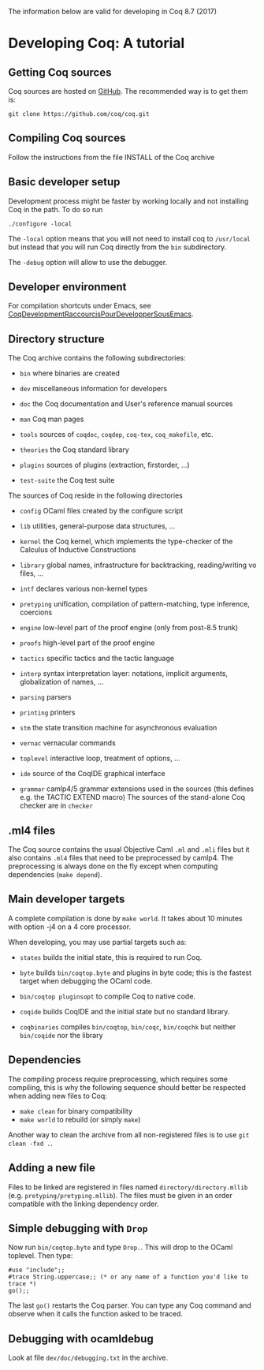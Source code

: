 
The information below are valid for developing in Coq 8.7 (2017)

Developing Coq: A tutorial
==========================

Getting Coq sources
-------------------

Coq sources are hosted on [GitHub](https://github.com/coq/coq). The recommended way is to get them is:

`git clone https://github.com/coq/coq.git`

Compiling Coq sources
---------------------

Follow the instructions from the file INSTALL of the Coq archive

Basic developer setup
---------------------

Development process might be faster by working locally and not installing Coq in the path. To do so run

`./configure -local`

The `-local` option means that you will not need to install coq to `/usr/local` but instead that you will run Coq directly from the `bin` subdirectory.

The `-debug` option will allow to use the debugger.

Developer environment
---------------------

For compilation shortcuts under Emacs, see [CoqDevelopmentRaccourcisPourDevelopperSousEmacs](CoqDevelopmentRaccourcisPourDevelopperSousEmacs).

Directory structure
-------------------

The Coq archive contains the following subdirectories:

- `bin` where binaries are created

- `dev` miscellaneous information for developers

- `doc` the Coq documentation and User's reference manual sources

- `man` Coq man pages

- `tools` sources of `coqdoc`, `coqdep`, `coq-tex`, `coq_makefile`, etc.

- `theories` the Coq standard library

- `plugins` sources of plugins (extraction, firstorder, ...)

- `test-suite` the Coq test suite

The sources of Coq reside in the following directories

- `config` OCaml files created by the configure script

- `lib` utilities, general-purpose data structures, ...

- `kernel` the Coq kernel, which implements the type-checker of the Calculus of Inductive Constructions

- `library` global names, infrastructure for backtracking, reading/writing vo files, ...

- `intf` declares various non-kernel types

- `pretyping` unification, compilation of pattern-matching, type inference, coercions

- `engine` low-level part of the proof engine (only from post-8.5 trunk)

- `proofs` high-level part of the proof engine

- `tactics` specific tactics and the tactic language

- `interp` syntax interpretation layer: notations, implicit arguments, globalization of names, ...

- `parsing` parsers

- `printing` printers

- `stm` the state transition machine for asynchronous evaluation

- `vernac` vernacular commands

- `toplevel` interactive loop, treatment of options, ...

- `ide` source of the CoqIDE graphical interface

- `grammar` camlp4/5 grammar extensions used in the sources (this defines e.g. the TACTIC EXTEND macro) The sources of the stand-alone Coq checker are in `checker`

.ml4 files
----------

The Coq source contains the usual Objective Caml `.ml` and `.mli` files but it also contains `.ml4` files that need to be preprocessed by camlp4. The preprocessing is always done on the fly except when computing dependencies (`make depend`).

<!-- The `.ml4` should usually contain a special comment :

`(*i camlp4deps: \"parsing/grammar.cma\" i*)`

This comment is used to tell camlp4 which preprocessing module should be used. These files contain grammar extensions, see for example `tactics/extratactics.ml4`.
-->

Main developer targets
----------------------

A complete compilation is done by `make world`. It takes about 10 minutes with option -j4 on a 4 core processor.

When developing, you may use partial targets such as:

- `states` builds the initial state, this is required to run Coq.

- `byte` builds `bin/coqtop.byte` and plugins in byte code; this is the fastest target when debugging the OCaml code.

- `bin/coqtop pluginsopt` to compile Coq to native code.

- `coqide` builds CoqIDE and the initial state but no standard library.

- `coqbinaries` compiles `bin/coqtop`, `bin/coqc`, `bin/coqchk` but neither `bin/coqide` nor the library

Dependencies
------------

The compiling process require preprocessing, which requires some compiling, this is why the following sequence should better be respected when adding new files to Coq:

-   `make clean` for binary compatibility
-   `make world` to rebuild (or simply `make`)

Another way to clean the archive from all non-registered files is to use `git clean -fxd .`.

Adding a new file
-----------------

Files to be linked are registered in files named `directory/directory.mllib` (e.g. `pretyping/pretyping.mllib`). The files must be given in an order compatible with the linking dependency order.

Simple debugging with `Drop`
--------------------------

Now run `bin/coqtop.byte` and type `Drop.`. This will drop to the OCaml toplevel. Then type:

```
#use "include";;
#trace String.uppercase;; (* or any name of a function you'd like to trace *)
go();;
```

The last `go()` restarts the Coq parser. You can type any Coq command and observe when it calls the function asked to be traced.

Debugging with ocamldebug
-------------------------

Look at file `dev/doc/debugging.txt` in the archive.
